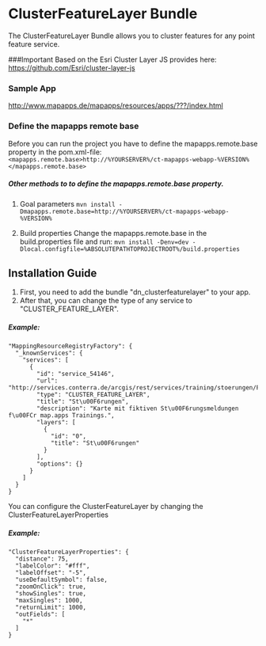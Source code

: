 # ClusterFeatureLayer Bundle

The ClusterFeatureLayer Bundle allows you to cluster features for any point feature service.

###Important
Based on the Esri Cluster Layer JS provides here: https://github.com/Esri/cluster-layer-js

### Sample App ###
http://www.mapapps.de/mapapps/resources/apps/???/index.html

### Define the mapapps remote base
Before you can run the project you have to define the mapapps.remote.base property in the pom.xml-file:
`<mapapps.remote.base>http://%YOURSERVER%/ct-mapapps-webapp-%VERSION%</mapapps.remote.base>`

##### Other methods to to define the mapapps.remote.base property.
1. Goal parameters
`mvn install -Dmapapps.remote.base=http://%YOURSERVER%/ct-mapapps-webapp-%VERSION%`

2. Build properties
Change the mapapps.remote.base in the build.properties file and run:
`mvn install -Denv=dev -Dlocal.configfile=%ABSOLUTEPATHTOPROJECTROOT%/build.properties`

Installation Guide
------------------
1. First, you need to add the bundle "dn_clusterfeaturelayer" to your app.
2. After that, you can change the type of any service to "CLUSTER_FEATURE_LAYER".

##### Example:
```
"MappingResourceRegistryFactory": {
  "_knownServices": {
    "services": [
      {
        "id": "service_54146",
        "url": "http://services.conterra.de/arcgis/rest/services/training/stoerungen/FeatureServer",
        "type": "CLUSTER_FEATURE_LAYER",
        "title": "St\u00F6rungen",
        "description": "Karte mit fiktiven St\u00F6rungsmeldungen f\u00FCr map.apps Trainings.",
        "layers": [
          {
            "id": "0",
            "title": "St\u00F6rungen"
          }
        ],
        "options": {}
      }
    ]
  }
}
```

You can configure the ClusterFeatureLayer by changing the ClusterFeatureLayerProperties

##### Example:
```
"ClusterFeatureLayerProperties": {
  "distance": 75,
  "labelColor": "#fff",
  "labelOffset": "-5",
  "useDefaultSymbol": false,
  "zoomOnClick": true,
  "showSingles": true,
  "maxSingles": 1000,
  "returnLimit": 1000,
  "outFields": [
    "*"
  ]
}
```
